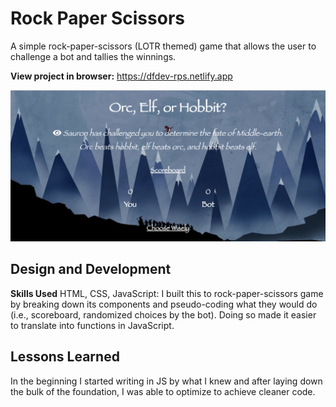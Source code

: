 # Rock Paper Scissors 
A simple rock-paper-scissors (LOTR themed) game that allows the user to challenge a bot and tallies the winnings.

**View project in browser:** https://dfdev-rps.netlify.app

![alt tag](ss.png)

## Design and Development
**Skills Used** HTML, CSS, JavaScript:
I built this to rock-paper-scissors game by breaking down its components and pseudo-coding what they would do (i.e., scoreboard, randomized choices by the bot). Doing so made it easier to translate into functions in JavaScript.

## Lessons Learned
In the beginning I started writing in JS by what I knew and after laying down the bulk of the foundation, I was able to optimize to achieve cleaner code. 
